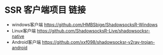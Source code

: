 # SSR 客户端项目 链接

- windows客户端 https://github.com/HMBSbige/ShadowsocksR-Windows
- Linux客户端   https://github.com/ShadowsocksR-Live/shadowsocksr-native
- Android客户端 https://github.com/xxf098/shadowsocksr-v2ray-trojan-android
